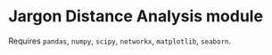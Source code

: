# Jargon Distance Analysis module

Requires `pandas`, `numpy`, `scipy`, `networkx`, `matplotlib`, `seaborn`.
